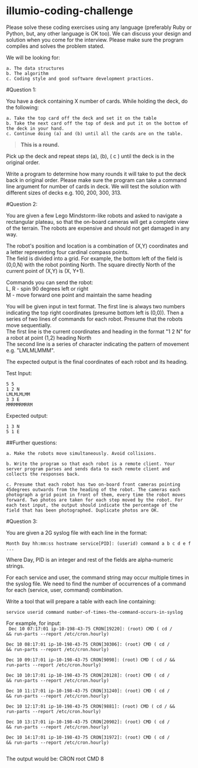 illumio-coding-challenge
========================
Please solve these coding exercises using any language (preferably Ruby or Python, but, any other language is OK too). We can discuss your design and solution when you come for the interview. Please make sure the program compiles and solves the problem stated. 

We will be looking for:
  
    a. The data structures  
    b. The algorithm  
    c. Coding style and good software development practices.   

#Question 1:

You have a deck containing X number of cards. While holding the deck, do the following:

    a. Take the top card off the deck and set it on the table  
    b. Take the next card off the top of desk and put it on the bottom of the deck in your hand.  
    c. Continue doing (a) and (b) until all the cards are on the table.  

>**This is a round.** 

Pick up the deck and repeat steps (a), (b), ( c ) until the deck is in the original order. 

Write a program to determine how many rounds it will take to put the deck back in original order. Please make sure the program can take a command line argument for number of cards in deck. We will test the solution with different sizes of decks e.g. 100, 200, 300, 313. 

#Question 2:

You are given a few Lego Mindstorm-like robots and asked to navigate a rectangular plateau, so that the on-board cameras will get a complete view of the terrain. The robots are expensive and should not get damaged in any way. 

The robot's position and location is a combination of (X,Y) coordinates and a letter representing four cardinal compass points.   
The field is divided into a grid. For example, the bottom left of the field is (0,0,N) with the robot pointing North. The square directly North of the current point of (X,Y) is (X, Y+1).   

Commands you can send the robot:  
L, R - spin 90 degrees left or right  
M - move forward one point and maintain the same heading  

You will be given input in text format. The first line is always two numbers indicating the top right coordinates (presume bottom left is (0,0)).  Then a series of two lines of commands for each robot. Presume that the robots move sequentially.   
The first line is the current coordinates and heading in the format "1 2 N" for a robot at point (1,2) heading North  
The second line is a series of character indicating the pattern of movement e.g. "LMLMLMMM".  

The expected output is the final coordinates of each robot and its heading.  

Test Input:

    5 5  
    1 2 N  
    LMLMLMLMM  
    3 3 E  
    MMRMMRMRRM  

Expected output:  

    1 3 N  
    5 1 E  


##Further questions:

    a. Make the robots move simultaneously. Avoid collisions. 

    b. Write the program so that each robot is a remote client. Your server program parses and sends data to each remote client and collects the responses back. 

    c. Presume that each robot has two on-board front cameras pointing 45degrees outwards from the heading of the robot. The cameras each photograph a grid point in front of them, every time the robot moves forward. Two photos are taken for each step moved by the robot. For each test input, the output should indicate the percentage of the field that has been photographed. Duplicate photos are OK. 

 
#Question 3:

You are given a 2G syslog file with each line in the format:

    Month Day hh:mm:ss hostname service[PID]: (userid) command a b c d e f ...

Where Day, PID is an integer and rest of the fields are alpha-numeric strings.

For each service and user, the command string may occur multiple times in the syslog file. We need to find the number of occurrences of a command for each (service, user, command) combination. 

Write a tool that will prepare a table with each line containing:
  
    service userid command number-of-times-the-command-occurs-in-syslog

For example, for input:  
<code>
    Dec 10 07:17:01 ip-10-198-43-75 CRON[19220]: (root) CMD (   cd / && run-parts --report /etc/cron.hourly)  
    Dec 10 08:17:01 ip-10-198-43-75 CRON[30306]: (root) CMD (   cd / && run-parts --report /etc/cron.hourly)  
    Dec 10 09:17:01 ip-10-198-43-75 CRON[9098]: (root) CMD (   cd / && run-parts --report /etc/cron.hourly)  
    Dec 10 10:17:01 ip-10-198-43-75 CRON[20128]: (root) CMD (   cd / && run-parts --report /etc/cron.hourly)  
    Dec 10 11:17:01 ip-10-198-43-75 CRON[31240]: (root) CMD (   cd / && run-parts --report /etc/cron.hourly)  
    Dec 10 12:17:01 ip-10-198-43-75 CRON[9881]: (root) CMD (   cd / && run-parts --report /etc/cron.hourly)  
    Dec 10 13:17:01 ip-10-198-43-75 CRON[20902]: (root) CMD (   cd / && run-parts --report /etc/cron.hourly)  
    Dec 10 14:17:01 ip-10-198-43-75 CRON[31972]: (root) CMD (   cd / && run-parts --report /etc/cron.hourly)  
</code>

The output would be:
    CRON  root  CMD 8
